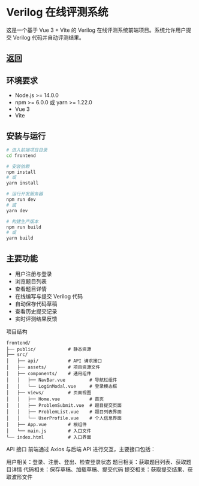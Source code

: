 # Verilog 在线评测系统

这是一个基于 Vue 3 + Vite 的 Verilog 在线评测系统前端项目。系统允许用户提交 Verilog 代码并自动评测结果。

## [返回](../README.md)

## 环境要求

- Node.js >= 14.0.0
- npm >= 6.0.0 或 yarn >= 1.22.0
- Vue 3
- Vite

## 安装与运行

```bash
# 进入前端项目目录
cd frontend

# 安装依赖
npm install
# 或
yarn install

# 运行开发服务器
npm run dev
# 或
yarn dev

# 构建生产版本
npm run build
# 或
yarn build
```

## 主要功能

- 用户注册与登录
- 浏览题目列表
- 查看题目详情
- 在线编写与提交 Verilog 代码
- 自动保存代码草稿
- 查看历史提交记录
- 实时评测结果反馈

项目结构

```
frontend/
├── public/            # 静态资源
├── src/
│   ├── api/           # API 请求接口
│   ├── assets/        # 项目资源文件
│   ├── components/    # 通用组件
│   │   ├── NavBar.vue         # 导航栏组件
│   │   └── LoginModal.vue     # 登录模态框
│   ├── views/         # 页面视图
│   │   ├── Home.vue           # 首页
│   │   ├── ProblemSubmit.vue  # 题目提交页面
│   │   ├── ProblemList.vue    # 题目列表界面
│   │   └── UserProfile.vue    # 个人信息界面
│   ├── App.vue        # 根组件
│   └── main.js        # 入口文件
└── index.html         # 入口界面
```

API 接口
前端通过 Axios 与后端 API 进行交互，主要接口包括：

用户相关：登录、注册、登出、检查登录状态
题目相关：获取题目列表、获取题目详情
代码相关：保存草稿、加载草稿、提交代码
提交相关：获取提交结果、获取波形文件
